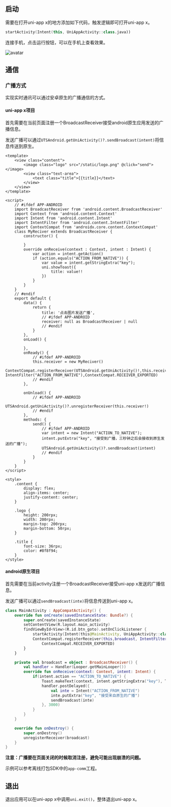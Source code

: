 ## 启动

需要在打开uni-app x的地方添加如下代码，触发逻辑即可打开uni-app x。

```kotlin
startActivity(Intent(this, UniAppActivity::class.java))
```

连接手机，点击运行按钮，可以在手机上查看效果。

![avatar](https://img.cdn.aliyun.dcloud.net.cn/nativedocs/5%2BSDK-android/image/7-6.png)


## 通信

### 广播方式

实现实时通讯可以通过安卓原生的广播通信的方式。

#### uni-app x项目

首先需要在当前页面注册一个BroadcastReceiver接受android原生应用发送的广播信息。

发送广播可以通过`UTSAndroid.getUniActivity()?.sendBroadcast(intent)`将信息传送到原生。

```uvue
<template>
	<view class="content">
		<image class="logo" src="/static/logo.png" @click="send"></image>
		<view class="text-area">
			<text class="title">{{title}}</text>
		</view>
	</view>
</template>

<script>
	// #ifdef APP-ANDROID
	import BroadcastReceiver from 'android.content.BroadcastReceiver'
	import Context from 'android.content.Context'
	import Intent from 'android.content.Intent'
	import IntentFilter from 'android.content.IntentFilter'
	import ContextCompat from 'androidx.core.content.ContextCompat'
	class MyReciver extends BroadcastReceiver {
		constructor() {

		}
		override onReceive(context : Context, intent : Intent) {
			var action = intent.getAction()
			if (action.equals("ACTION_FROM_NATIVE")) {
				var value = intent.getStringExtra("key");
				uni.showToast({
					title: value!!
				})
			}
		}
	}
	// #endif
	export default {
		data() {
			return {
				title: '点击图片发送广播',
				// #ifdef APP-ANDROID
				receiver: null as BroadcastReceiver | null
				// #endif
			}
		},
		onLoad() {

		},
		onReady() {
			// #ifdef APP-ANDROID
			this.receiver = new MyReciver()
			ContextCompat.registerReceiver(UTSAndroid.getUniActivity()!,this.receiver, IntentFilter("ACTION_FROM_NATIVE"),ContextCompat.RECEIVER_EXPORTED)
			// #endif
		},

		onUnload() {
			// #ifdef APP-ANDROID
			UTSAndroid.getUniActivity()?.unregisterReceiver(this.receiver!)
			// #endif
		},
		methods: {
			send() {
				// #ifdef APP-ANDROID
				var intent = new Intent("ACTION_TO_NATIVE");
				intent.putExtra("key", "接受到广播，三秒钟之后会接收到原生发送的广播");
				UTSAndroid.getUniActivity()?.sendBroadcast(intent)
				// #endif
			}
		}
	}
</script>

<style>
	.content {
		display: flex;
		align-items: center;
		justify-content: center;
	}

	.logo {
		height: 200rpx;
		width: 200rpx;
		margin-top: 200rpx;
		margin-bottom: 50rpx;
	}

	.title {
		font-size: 36rpx;
		color: #8f8f94;
	}
</style>
```

#### android原生项目

首先需要在当前activity注册一个BroadcastReceiver接受uni-app x发送的广播信息。

发送广播可以通过`sendBroadcast(inte)`将信息传送到uni-app x。

```kotlin
class MainActivity : AppCompatActivity() {
    override fun onCreate(savedInstanceState: Bundle?) {
        super.onCreate(savedInstanceState)
        setContentView(R.layout.main_activity)
        findViewById<View>(R.id.btn_goto).setOnClickListener {
            startActivity(Intent(this@MainActivity, UniAppActivity::class.java))
            ContextCompat.registerReceiver(this,broadcast, IntentFilter("ACTION_TO_NATIVE"),
                ContextCompat.RECEIVER_EXPORTED)
        }
    }

    private val broadcast = object : BroadcastReceiver() {
        val handler = Handler(Looper.getMainLooper())
        override fun onReceive(context: Context, intent: Intent) {
            if(intent.action == "ACTION_TO_NATIVE") {
                Toast.makeText(context, intent.getStringExtra("key"), Toast.LENGTH_SHORT).show()
                handler.postDelayed({
                    val inte = Intent("ACTION_FROM_NATIVE")
                    inte.putExtra("key", "接受来自原生的广播")
                    sendBroadcast(inte)
                }, 3000)
            }
        }
    }

    override fun onDestroy() {
        super.onDestroy()
        unregisterReceiver(broadcast)
    }
}
```

**注意：广播要在页面关闭的时候取消注册，避免可能出现崩溃的问题。**

示例可以参考离线打包SDK中的`app-comm`工程。

## 退出

退出应用可以在uni-app x中调用`uni.exit()`，整体退出uni-app x。
